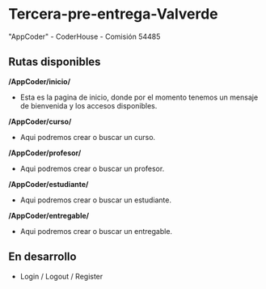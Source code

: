 # Tercera-pre-entrega-Valverde
"AppCoder" - CoderHouse - Comisión 54485

## Rutas disponibles

**/AppCoder/inicio/**

- Esta es la pagina de inicio, donde por el momento tenemos un mensaje de bienvenida y los accesos disponibles.

**/AppCoder/curso/**

- Aqui podremos crear o buscar un curso.

**/AppCoder/profesor/**

- Aqui podremos crear o buscar un profesor.

**/AppCoder/estudiante/**

- Aqui podremos crear o buscar un estudiante.

**/AppCoder/entregable/**

- Aqui podremos crear o buscar un entregable.

## En desarrollo
- Login / Logout / Register


